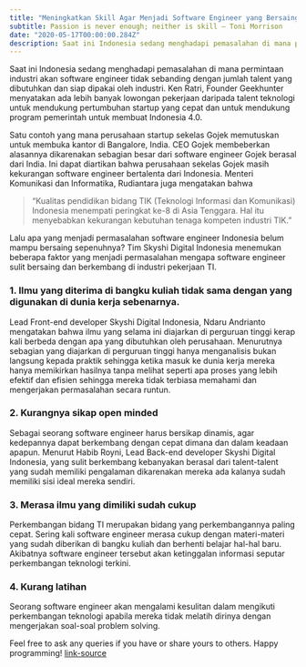 ```yaml
---
title: "Meningkatkan Skill Agar Menjadi Software Engineer yang Bersaing"
subtitle: Passion is never enough; neither is skill — Toni Morrison
date: "2020-05-17T00:00:00.284Z"
description: Saat ini Indonesia sedang menghadapi pemasalahan di mana permintaan industri akan software engineer tidak sebanding dengan jumlah talent yang dibutuhkan dan siap dipakai oleh industri.
---
```


Saat ini Indonesia sedang menghadapi pemasalahan di mana permintaan industri akan software engineer tidak sebanding dengan jumlah talent yang dibutuhkan dan siap dipakai oleh industri. Ken Ratri, Founder Geekhunter menyatakan ada lebih banyak lowongan pekerjaan daripada talent teknologi untuk mendukung pertumbuhan startup yang cepat dan untuk mendukung program pemerintah untuk membuat Indonesia 4.0.

Satu contoh yang mana perusahaan startup sekelas Gojek memutuskan untuk membuka kantor di Bangalore, India. CEO Gojek membeberkan alasannya dikarenakan sebagian besar dari software engineer Gojek berasal dari India. Ini dapat diartikan bahwa perusahaan sekelas Gojek masih kekurangan software engineer bertalenta dari Indonesia.
Menteri Komunikasi dan Informatika, Rudiantara juga mengatakan bahwa

> “Kualitas pendidikan bidang TIK (Teknologi Informasi dan Komunikasi) Indonesia menempati peringkat ke-8 di Asia Tenggara. Hal itu menyebabkan kekurangan kebutuhan tenaga kompeten industri TIK.”

Lalu apa yang menjadi permasalahan software engineer Indonesia belum mampu bersaing sepenuhnya? Tim Skyshi Digital Indonesia menemukan beberapa faktor yang menjadi permasalahan mengapa software engineer sulit bersaing dan berkembang di industri pekerjaan TI.

### 1. Ilmu yang diterima di bangku kuliah tidak sama dengan yang digunakan di dunia kerja sebenarnya.

Lead Front-end developer Skyshi Digital Indonesia, Ndaru Andrianto mengatakan bahwa ilmu yang selama ini diajarkan di perguruan tinggi kerap kali berbeda dengan apa yang dibutuhkan oleh perusahaan. Menurutnya sebagian yang diajarkan di perguruan tinggi hanya menganalisis bukan langsung kepada praktik sehingga ketika masuk ke dunia kerja mereka hanya memikirkan hasilnya tanpa melihat seperti apa proses yang lebih efektif dan efisien sehingga mereka tidak terbiasa memahami dan mengerjakan permasalahan secara runtun.

### 2. Kurangnya sikap open minded

Sebagai seorang software engineer harus bersikap dinamis, agar kedepannya dapat berkembang dengan cepat dimana dan dalam keadaan apapun. Menurut Habib Royni, Lead Back-end developer Skyshi Digital Indonesia, yang sulit berkembang kebanyakan berasal dari talent-talent yang sudah memiliki pengalaman dikarenakan mereka ada kalanya sudah memiliki sisi ideal mereka sendiri.

### 3. Merasa ilmu yang dimiliki sudah cukup

Perkembangan bidang TI merupakan bidang yang perkembangannya paling cepat. Sering kali software engineer merasa cukup dengan materi-materi yang sudah diberikan di bangku kuliah dan berhenti belajar hal-hal baru. Akibatnya software engineer tersebut akan ketinggalan informasi seputar perkembangan teknologi terkini.

### 4. Kurang latihan

Seorang software engineer akan mengalami kesulitan dalam mengikuti perkembangan teknologi apabila mereka tidak melatih dirinya dengan mengerjakan soal-soal problem solving.

Feel free to ask any queries if you have or share yours to others. Happy programming! [link-source](https://medium.com/skyshidigital/meningkatkan-skill-programming-agar-menjadi-software-engineer-yang-bersaing-308ec9bb130b)
